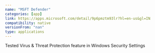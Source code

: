 ```yaml
---
name: "MSFT Defender"
categories: [app]
link: https://apps.microsoft.com/detail/9p6pmztm93lr?hl=en-us&gl=IN
compatibility: native
versionFrom: "nan"
type: applications
---
```


Tested Virus & Threat Protection feature in Windows Security Settings